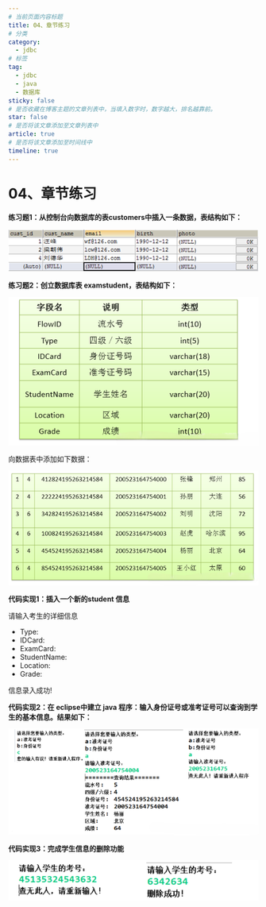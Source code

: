 ```yaml
---
# 当前页面内容标题
title: 04、章节练习
# 分类
category:
  - jdbc
# 标签
tag: 
  - jdbc
  - java
  - 数据库
sticky: false
# 是否收藏在博客主题的文章列表中，当填入数字时，数字越大，排名越靠前。
star: false
# 是否将该文章添加至文章列表中
article: true
# 是否将该文章添加至时间线中
timeline: true
---
```


# 04、章节练习

**练习题1：从控制台向数据库的表customers中插入一条数据，表结构如下：**

![[外链图片转存失败,源站可能有防盗链机制,建议将图片保存下来直接上传(img-K60HjC6g-1601475477301)(尚硅谷_宋红康_JDBC.assets/1555580275036.png)]](./images/20200930222347318.png)

**练习题2：创立数据库表 examstudent，表结构如下：**

![f5e136b6-0e0d-4b96-84ab-f52d3875cd49](./images/f5e136b6-0e0d-4b96-84ab-f52d3875cd49.png)

向数据表中添加如下数据：

![74100cec-52e9-4db3-9076-916d5039aa7f](./images/74100cec-52e9-4db3-9076-916d5039aa7f.png)

**代码实现1：插入一个新的student 信息**

请输入考生的详细信息

- Type:
- IDCard:
- ExamCard:
- StudentName:
- Location:
- Grade:

信息录入成功!

**代码实现2：在 eclipse中建立 java 程序：输入身份证号或准考证号可以查询到学生的基本信息。结果如下：**

![b71f02c0-e24c-412f-a8fa-a51c4aa36722](./images/b71f02c0-e24c-412f-a8fa-a51c4aa36722.png)

**代码实现3：完成学生信息的删除功能**

![[外链图片转存失败,源站可能有防盗链机制,建议将图片保存下来直接上传(img-6Flrsirn-1601475477312)(尚硅谷_宋红康_JDBC.assets/1555580965019.png)]](./images/20200930222429782.png)